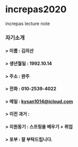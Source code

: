# increpas2020
increpas lecture note

### 자기소개

#### > 이름      : 김의산
#### > 생년월일  : 1992.10.14
#### > 주소      : 완주
#### > 전화      : 010-2539-4022
#### > 메일      : kysan1014@icloud.com
#### > 이전 과거 : 
#### > 지원동기  : 스프링을 배우기 + 취업
#### > 포부      : 잘 부탁드립니다.

